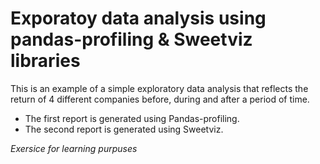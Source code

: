 # Exporatoy data analysis using pandas-profiling & Sweetviz libraries
This is an example of a simple exploratory data analysis that reflects the return of 4 different companies before, during and after a period of time.

- The first report is generated using Pandas-profiling.
- The second report is generated using Sweetviz.

*Exersice for learning purpuses*
